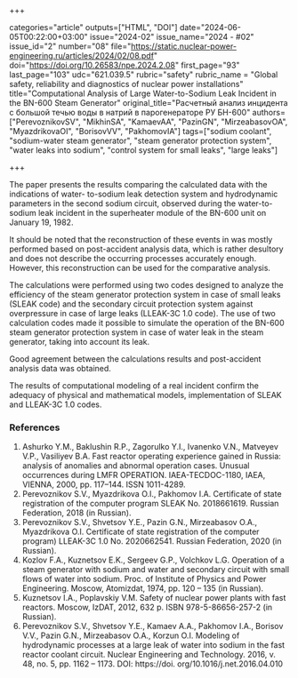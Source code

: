 +++

categories="article"
outputs=["HTML", "DOI"]
date="2024-06-05T00:22:00+03:00"
issue="2024-02"
issue_name="2024 - #02"
issue_id="2"
number="08"
file="https://static.nuclear-power-engineering.ru/articles/2024/02/08.pdf"
doi="https://doi.org/10.26583/npe.2024.2.08"
first_page="93"
last_page="103"
udc="621.039.5"
rubric="safety"
rubric_name = "Global safety, reliability and diagnostics of nuclear power installations"
title="Computational Analysis of Large Water-to-Sodium Leak Incident in the BN-600 Steam Generator"
original_title="Расчетный анализ инцидента с большой течью воды в натрий в парогенераторе РУ БН-600"
authors=["PerevoznikovSV", "MikhinSA", "KamaevAA", "PazinGN", "MirzeabasovOA", "MyazdrikovaOI", "BorisovVV", "PakhomovIA"]
tags=["sodium coolant", "sodium-water steam generator", "steam generator protection system", "water leaks into sodium", "control system for small leaks", "large leaks"]

+++

The paper presents the results comparing the calculated data with the indications of water- to-sodium leak detection system and hydrodynamic parameters in the second sodium circuit, observed during the water-to-sodium leak incident in the superheater module of the BN-600 unit on January 19, 1982.

It should be noted that the reconstruction of these events in was mostly performed based on post-accident analysis data, which is rather desultory and does not describe the occurring processes accurately enough.
However, this reconstruction can be used for the comparative analysis.

The calculations were performed using two codes designed to analyze the efficiency of the steam generator protection system in case of small leaks (SLEAK code) and the secondary circuit protection system against overpressure in case of large leaks (LLEAK-3C 1.0 code).
The use of two calculation codes made it possible to simulate the operation of the BN-600 steam generator protection system in case of water leak in the steam generator, taking into account its leak.

Good agreement between the calculations results and post-accident analysis data was obtained.

The results of computational modeling of a real incident confirm the adequacy of physical and mathematical models, implementation of SLEAK and LLEAK-3C 1.0 codes.

### References

1. Ashurko Y.M., Baklushin R.P., Zagorulko Y.I., Ivanenko V.N., Matveyev V.P., Vasiliyev B.A. Fast reactor operating experience gained in Russia: analysis of anomalies and abnormal operation cases. Unusual occurrences during LMFR OPERATION. IAEA-TECDOC-1180, IAEA, VIENNA, 2000, pp. 117–144. ISSN 1011-4289.
2. Perevoznikov S.V., Myazdrikova O.I., Pakhomov I.A. Certificate of state registration of the computer program SLEAK No. 2018661619. Russian Federation, 2018 (in Russian).
3. Perevoznikov S.V., Shvetsov Y.E., Pazin G.N., Mirzeabasov O.A., Myazdrikova O.I. Certificate of state registration of the computer program) LLEAK-3C 1.0 No. 2020662541. Russian Federation, 2020 (in Russian).
4. Kozlov F.A., Kuznetsov E.K., Sergeev G.P., Volchkov L.G. Operation of a steam generator with sodium and water and secondary circuit with small flows of water into sodium. Proc. of Institute of Physics and Power Engineering. Moscow, Atomizdat, 1974, pp. 120 – 135 (in Russian).
5. Kuznetsov I.A., Poplavskiy V.M. Safety of nuclear power plants with fast reactors. Moscow, IzDAT, 2012, 632 p. ISBN 978-5-86656-257-2 (in Russian).
6. Perevoznikov S.V., Shvetsov Y.E., Kamaev A.A., Pakhomov I.A., Borisov V.V., Pazin G.N., Mirzeabasov O.A., Korzun O.I. Modeling of hydrodynamic processes at a large leak of water into sodium in the fast reactor coolant circuit. Nuclear Engineering and Technology. 2016, v. 48, no. 5, pp. 1162 – 1173. DOI: https://doi. org/10.1016/j.net.2016.04.010
